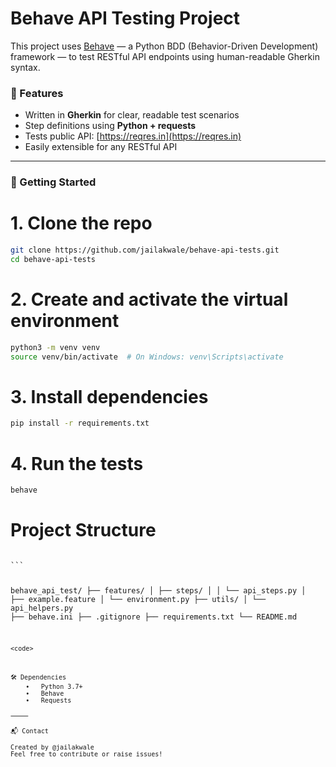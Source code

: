 # Behave API Testing Project

This project uses [Behave](https://behave.readthedocs.io/en/stable/) — a Python BDD (Behavior-Driven Development) framework — to test RESTful API endpoints using human-readable Gherkin syntax.

### 🧪 Features

- Written in **Gherkin** for clear, readable test scenarios
- Step definitions using **Python + requests**
- Tests public API: [https://reqres.in](https://reqres.in)
- Easily extensible for any RESTful API

---

### 🚀 Getting Started

# 1. Clone the repo
```bash
git clone https://github.com/jailakwale/behave-api-tests.git
cd behave-api-tests
```
# 2. Create and activate the virtual environment
```bash
python3 -m venv venv
source venv/bin/activate  # On Windows: venv\Scripts\activate
```
# 3. Install dependencies
```bash
pip install -r requirements.txt
```
# 4. Run the tests
```bash
behave
```

# Project Structure


<code>
```

behave_api_test/
├── features/
│   ├── steps/
│   │   └── api_steps.py
│   ├── example.feature
│   └── environment.py
├── utils/
│   └── api_helpers.py
├── behave.ini
├── .gitignore
├── requirements.txt
└── README.md

```
<code>



🛠 Dependencies
	•	Python 3.7+
	•	Behave
	•	Requests

⸻

📬 Contact

Created by @jailakwale
Feel free to contribute or raise issues!


